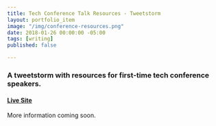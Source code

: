 ```yaml
---
title: Tech Conference Talk Resources - Tweetstorm
layout: portfolio_item
image: "/img/conference-resources.png"
date: 2018-01-26 00:00:00 -05:00
tags: [writing]
published: false

---
```


### A tweetstorm with resources for first-time tech conference speakers.
#### [Live Site](https://twitter.com/sublimemarch/status/957010073590681605)

More information coming soon.
